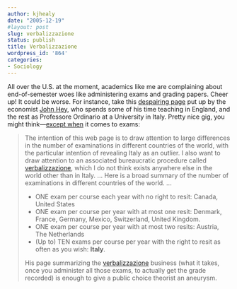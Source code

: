 ```yaml
---
author: kjhealy
date: "2005-12-19"
#layout: post
slug: verbalizzazione
status: publish
title: Verbalizzazione
wordpress_id: '864'
categories:
- Sociology
---
```


All over the U.S. at the moment, academics like me are complaining about end-of-semester woes like administering exams and grading papers. Cheer up! It could be worse. For instance, take this [despairing page](http://www-users.york.ac.uk/~jdh1/exams/index.htm) put up by the economist [John Hey](http://www-users.york.ac.uk/~jdh1/), who spends some of his time teaching in England, and the rest as Professore Ordinario at a University in Italy. Pretty nice gig, you might think—[except when](http://www-users.york.ac.uk/~jdh1/exams/index.htm) it comes to exams:

> The intention of this web page is to draw attention to large differences in the number of examinations in different countries of the world, with the particular intention of revealing Italy as an outlier. I also want to draw attention to an associated bureaucratic procedure called [verbalizzazione](http://www-users.york.ac.uk/~jdh1/exams/verbale.htm), which I do not think exists anywhere else in the world other than in Italy. ... Here is a broad summary of the number of examinations in different countries of the world. ...
>
> -   ONE exam per course each year with no right to resit: Canada, United States
> -   ONE exam per course per year with at most one resit: Denmark, France, Germany, Mexico, Switzerland, United Kingdom.
> -   ONE exam per course per year with at most two resits: Austria, The Netherlands
> -   (Up to) TEN exams per course per year with the right to resit as often as you wish: **Italy**.
>
> His page summarizing the [verbalizzazione](http://www-users.york.ac.uk/~jdh1/exams/verbale.htm) business (what it takes, once you administer all those exams, to actually get the grade recorded) is enough to give a public choice theorist an aneurysm.
